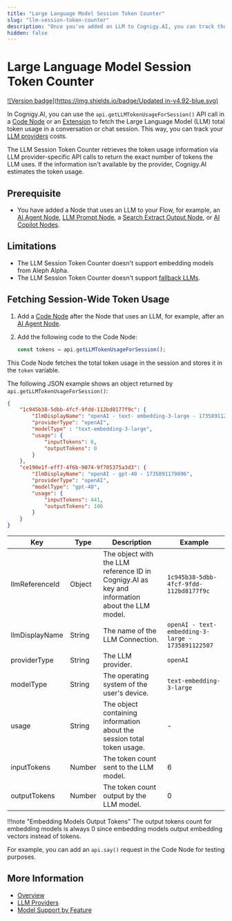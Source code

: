 ```yaml
---
title: "Large Language Model Session Token Counter"
slug: "llm-session-token-counter"
description: "Once you've added an LLM to Cognigy.AI, you can track the LLM token usage with a Code Node."
hidden: false
---
```


# Large Language Model Session Token Counter

[![Version badge](https://img.shields.io/badge/Updated in-v4.92-blue.svg)](../../../release-notes/4.92.md)

In Cognigy.AI, you can use the `api.getLLMTokenUsageForSession()` API call in a [Code Node](../../build/node-reference/basic/code/overview.md) or an [Extension](../../build/extensions.md) to fetch the Large Language Model (LLM) total token usage in a conversation or chat session. This way, you can track your [LLM providers](providers/all-providers.md) costs.

The LLM Session Token Counter retrieves the token usage information via LLM provider-specific API calls to return the exact number of tokens the LLM uses. If the information isn't available by the provider, Cognigy.AI estimates the token usage.

## Prerequisite

- You have added a Node that uses an LLM to your Flow, for example, an [AI Agent Node](../../build/node-reference/ai/ai-agent.md), [LLM Prompt Node](../../build/node-reference/service/llm-prompt.md), a [Search Extract Output Node](../../build/node-reference/other-nodes/knowledge-search.md), or [AI Copilot Nodes](../../build/node-reference/ai-copilot/overview.md).

## Limitations

- The LLM Session Token Counter doesn't support embedding models from Aleph Alpha.
- The LLM Session Token Counter doesn't support [fallback LLMs](fallback.md).

## Fetching Session-Wide Token Usage

1. Add a [Code Node](../../build/node-reference/basic/code/overview.md) after the Node that uses an LLM, for example, after an [AI Agent Node](../../build/node-reference/ai/ai-agent.md).
2. Add the following code to the Code Node:

    ```javaScript
    const tokens = api.getLLMTokenUsageForSession();
    ```

This Code Node fetches the total token usage in the session and stores it in the `token` variable.

The following JSON example shows an object returned by `api.getLLMTokenUsageForSession()`:

```json
{
    "1c945b38-5dbb-4fcf-9fdd-112bd8177f9c": {
        "IlmDisplayName": "openAI - text- embedding-3-large - 1735891122507",
        "providerType": "openAI",
        "modelType" : "text-embedding-3-large",
        "usage": {
            "inputTokens": 6,
            "outputTokens": 0
        }
    },
    "ce190e1f-eff7-4f6b-9074-9f705375a3d3": {
        "IlmDisplayName": "openAI - gpt-40 - 1735891179896",
        "providerType": "openAI",
        "modelType": "gpt-40",
        "usage": {
            "inputTokens": 441,
            "outputTokens": 106
        }
    }
}
```

| Key            | Type   | Description                                                                                    | Example                                            |
|----------------|--------|------------------------------------------------------------------------------------------------|----------------------------------------------------|
| llmReferenceId | Object | The object with the LLM reference ID in Cognigy.AI as key and information about the LLM model. | `1c945b38-5dbb-4fcf-9fdd-112bd8177f9c`             |
| llmDisplayName | String | The name of the LLM Connection.                                                                | `openAI - text- embedding-3-large - 1735891122507` |
| providerType   | String | The LLM provider.                                                                              | `openAI`                                           |
| modelType      | String | The operating system of the user's device.                                                     | `text-embedding-3-large`                           |
| usage          | String | The object containing information about the session total token usage.                         | -                                                  |
| inputTokens    | Number | The token count sent to the LLM model.                                                         | 6                                                  |
| outputTokens   | Number | The token count output by the LLM model.                                                       | 0                                                  |


!!!note "Embedding Models Output Tokens"
    The output tokens count for embedding models is always 0 since embedding models output embedding vectors instead of tokens.

For example, you can add an `api.say()` request in the Code Node for testing purposes.

## More Information

- [Overview](overview.md)
- [LLM Providers](providers/all-providers.md)
- [Model Support by Feature](model-support-by-feature.md)
